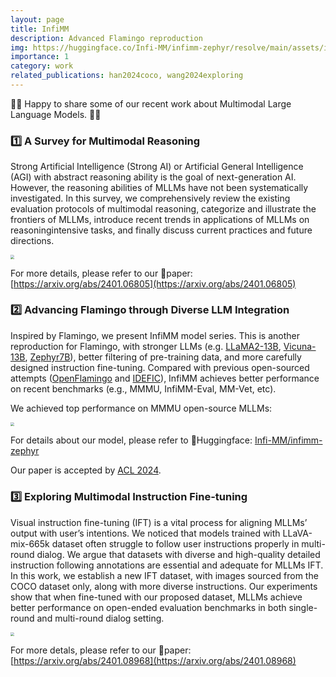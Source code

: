 ```yaml
---
layout: page
title: InfiMM
description: Advanced Flamingo reproduction
img: https://huggingface.co/Infi-MM/infimm-zephyr/resolve/main/assets/infimm-logo.webp
importance: 1
category: work
related_publications: han2024coco, wang2024exploring
---
```


🎉🎉 Happy to share some of our recent work about Multimodal Large Language Models. 🎉🎉



### 1️⃣ A Survey for Multimodal Reasoning

Strong Artificial Intelligence (Strong AI) or Artificial General Intelligence (AGI) with abstract reasoning ability is the goal of next-generation AI.
However, the reasoning abilities of MLLMs have not been systematically investigated. In this survey, we comprehensively review the existing evaluation protocols of multimodal reasoning, categorize and illustrate the frontiers of MLLMs, introduce recent trends in applications of MLLMs on reasoningintensive tasks, and finally discuss current practices and future directions.

<img src="{{ site.baseurl }}/assets/img/publication_preview/MLLM_reasoning_tree.png" style="zoom:40%;"/>

For more details, please refer to our 📜paper: [https://arxiv.org/abs/2401.06805](https://arxiv.org/abs/2401.06805)


### 2️⃣ Advancing Flamingo through Diverse LLM Integration

Inspired by Flamingo, we present InfiMM model series. 
This is another reproduction for Flamingo, with stronger LLMs (e.g. [LLaMA2-13B](https://ai.meta.com/llama/), [Vicuna-13B](https://huggingface.co/lmsys/vicuna-13b-v1.5), [Zephyr7B](https://huggingface.co/HuggingFaceH4/zephyr-7b-beta)), better filtering of pre-training data, and more carefully designed instruction fine-tuning.
Compared with previous open-sourced attempts ([OpenFlamingo](https://github.com/mlfoundations/open_flamingo) and [IDEFIC](https://huggingface.co/blog/idefics)), InfiMM achieves better performance on recent benchmarks (e.g., MMMU, InfiMM-Eval, MM-Vet, etc).

We achieved top performance on MMMU open-source MLLMs:

<img src="https://huggingface.co/Infi-MM/infimm-zephyr/resolve/main/assets/infimm-zephyr-mmmu-val.jpeg" style="zoom:40%;"/>

For details about our model, please refer to 🤗Huggingface: [Infi-MM/infimm-zephyr](https://huggingface.co/Infi-MM/infimm-zephyr)

Our paper is accepted by [ACL 2024](https://aclanthology.org/2024.findings-acl.27/).


### 3️⃣ Exploring Multimodal Instruction Fine-tuning

Visual instruction fine-tuning (IFT) is a vital process for aligning MLLMs’ output with user’s intentions. We noticed that models trained with LLaVA-mix-665k dataset
often struggle to follow user instructions properly in multi-round dialog. We argue that datasets with diverse and high-quality detailed instruction following annotations are essential and adequate for MLLMs IFT. In this work, we establish a new IFT dataset, with images sourced from the COCO dataset only, along with more diverse instructions. Our experiments show that when fine-tuned with our proposed dataset, MLLMs achieve better performance on open-ended evaluation benchmarks in both single-round and multi-round dialog setting.

<img src="{{ site.baseurl }}/assets/img/publication_preview/coco_all_you_need.png" style="zoom:40%;"/>

For more detals, please refer to our 📜paper: [https://arxiv.org/abs/2401.08968](https://arxiv.org/abs/2401.08968)
